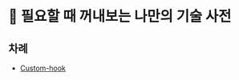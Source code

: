 # 📒 필요할 때 꺼내보는 나만의 기술 사전

## 차례

- [Custom-hook](https://github.com/Noah8922/MyDictionary/blob/master/Notes/custom-hook.md)